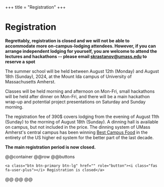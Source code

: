 +++
title = "Registration"
+++

# Registration

**Regrettably, registration is closed and we will not be able to accommodate more on-campus-lodging attendees. However, if you can arrange independent lodging for yourself, you are welcome to attend the lectures and hackathons -- please email [skrastanov@umass.edu](mailto:skrastanov@umass.edu) to reserve a spot**

The summer school will be held between August 12th (Monday) and August 18th (Sunday), 2024, at the Mount Ida campus of University of Massachusetts Amherst.

Classes will be held morning and afternoon on Mon-Fri, small hackathons will be held after dinner on Mon-Fri, and there will be a main hackathon wrap-up and potential project presentations on Saturday and Sunday morning.

The registration fee of 390\$ covers lodging from the evening of August 11th (Sunday) to the morning of August 18th (Sunday). A dinning hall is available on campus, but not included in the price. The dinning system of UMass Amherst's central campus has been winning [Best Campus Food](https://www.umass.edu/news/article/umass-amherst-earns-no-1-spot-seventh-time-best-campus-food-rankings-princeton-review) in the entirety of the US higher ed system for the better part of the last decade.

**The main registration period is now closed.**

@@container
@@row
@@buttons
~~~
<a class="btn btn-primary btn-lg" href="" role="button"><i class="fas fa-user-plus"></i> Registration is closed</a>
~~~
@@
@@
@@

<!--

## Waitlist

If you could not sign up before spots ran out, please [sign up for the waitlist](https://docs.google.com/forms/d/e/1FAIpQLScgXvgGy63KMqaknLgKKeVYcNsyX9t_hRvi1LKxdjaWC8pJhw/viewform?usp=sf_link). As more spots are made available, we will notify you.

-->

<!--
## Independent attendees

If there is demand, we can make seats available to folks who want to attend the classes but want to find alternative lodging on their own. Please [express your interest in this form](https://docs.google.com/forms/d/e/1FAIpQLSdC63rMY1zZJPoM7lTb274hxQG2SF4RFtkmUjtkkytbmDOvvg/viewform?usp=sf_link) if you would like to attend in this manner. Registration for such attendance might require a small nominal fee (under \$50).

## Undergraduate participants

If you are an undergraduate interested in participating in the summer school, please apply through [this online form](https://docs.google.com/forms/d/e/1FAIpQLSekyYOvVE0zxamqDNZYUFexdQQ45X2v5b8RADsmDWyCmdfKRg/viewform?usp=sf_link).

If you are admitted your registration fee will be waived. We will attempt to provide travel grants as well.

## Attendance/Travel grants

If the cost of the event or travel to the event is prohibitive, please message the organizers at [skrastanov@umass.edu](mailto:skrastanov@umass.edu) with a brief description of your background in the field and the reasons for your interest in the summer school. We will attempt to provide travel grants, as long as you have the baseline quantum science knowledge to take advantage of the summer school.

If we can provide travel grants, there will be **NO** requirement to prove the cost of the event is prohibitive for grant applicants.
-->